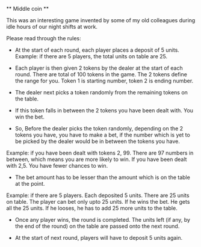 ** Middle coin **

This was an interesting game invented by some of my old colleagues during idle hours of our night shifts at work.

Please read through the rules:


* At the start of each round, each player places a deposit of 5 units. 
Example: if there are 5 players, the total units on table are 25.

* Each player is then given 2 tokens by the dealer at the start of each round. There are total of 100 tokens in the game. 
The 2 tokens define the range for you. Token 1 is starting number, token 2 is ending number. 
 
* The dealer next picks a token randomly from the remaining tokens on the table. 
 
* If this token falls in between the 2 tokens you have been dealt with. You win the bet. 
 
* So, Before the dealer picks the token randomly, depending on the 2 tokens you have, you have to make a  bet, if the number which is yet to be picked by the dealer would be in between the tokens you have. 

Example: if you have been dealt with tokens 2, 99. There are 97 numbers in between, which means you are more likely to win. 
If you have been dealt with 2,5. You have fewer chances to win. 
 
* The bet amount has to be lesser than the amount which is on the table at the point. 

Example: if there are 5 players. Each deposited 5 units. There are 25 units on table. 
The player can bet only upto 25 units. If he wins the bet. He gets all the 25 units. If he looses, he has to add 25 more units to the table. 
 
* Once any player wins, the round is completed. The units left (if any, by the end of the round) on the table are passed onto the next round. 
 
* At the start of next round, players will have to deposit 5 units again. 
